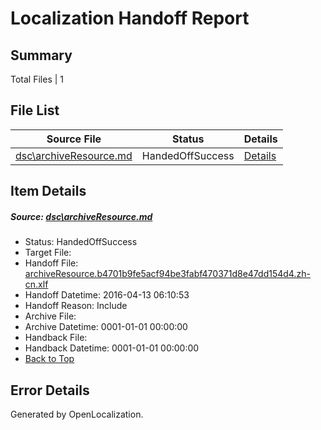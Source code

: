 # <a name='report-top'></a> Localization Handoff Report

## Summary
 Total Files | 1

## File List
 Source File | Status | Details 
 ----------- | ------ | ------- 
 [dsc\archiveResource.md](https://github.com/OpenLocalizationOrg/PowerShell-Docs/blob/7e1e458944d1d3ea9e8efea6ccb4628924b7c99c/dsc/archiveResource.md) | HandedOffSuccess | [Details](#ab3dcf116b796f6c2b6f87b99c0fb644fff8cdbe5)

## Item Details
##### <a name='ab3dcf116b796f6c2b6f87b99c0fb644fff8cdbe5'></a> Source: [dsc\archiveResource.md](https://github.com/OpenLocalizationOrg/PowerShell-Docs/blob/7e1e458944d1d3ea9e8efea6ccb4628924b7c99c/dsc/archiveResource.md)
* Status: HandedOffSuccess
* Target File: 
* Handoff File: [archiveResource.b4701b9fe5acf94be3fabf470371d8e47dd154d4.zh-cn.xlf](https://github.com/OpenLocalizationOrg/olhandoff/blob/e96e4ba64393197b2f646fce2acf3ee22cd5008f/ol-handoff/OpenLocalizationOrg/PowerShell-Docs.zh-cn/master/archiveResource.b4701b9fe5acf94be3fabf470371d8e47dd154d4.zh-cn.xlf)
* Handoff Datetime: 2016-04-13 06:10:53
* Handoff Reason: Include
* Archive File: 
* Archive Datetime: 0001-01-01 00:00:00
* Handback File: 
* Handback Datetime: 0001-01-01 00:00:00
* [Back to Top](#report-top)


## Error Details

Generated by OpenLocalization.
